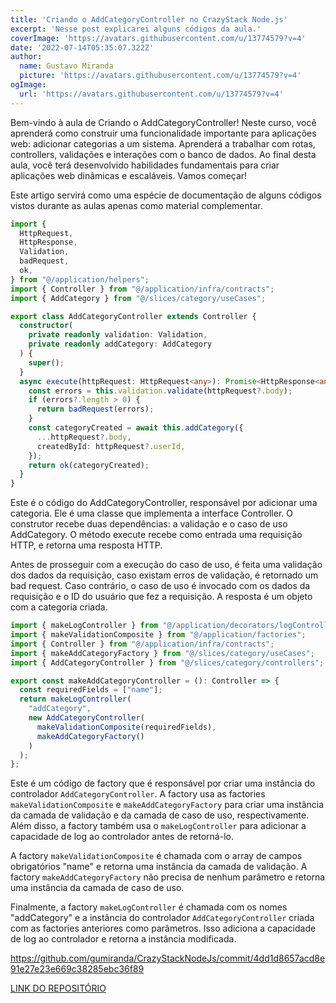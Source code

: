 ```yaml
---
title: 'Criando o AddCategoryController no CrazyStack Node.js'
excerpt: 'Nesse post explicarei alguns códigos da aula.'
coverImage: 'https://avatars.githubusercontent.com/u/13774579?v=4'
date: '2022-07-14T05:35:07.322Z'
author:
  name: Gustavo Miranda
  picture: 'https://avatars.githubusercontent.com/u/13774579?v=4'
ogImage:
  url: 'https://avatars.githubusercontent.com/u/13774579?v=4'
---
```

Bem-vindo à aula de Criando o AddCategoryController! Neste curso, você aprenderá como construir uma funcionalidade importante para aplicações web: adicionar categorias a um sistema. Aprenderá a trabalhar com rotas, controllers, validações e interações com o banco de dados. Ao final desta aula, você terá desenvolvido habilidades fundamentais para criar aplicações web dinâmicas e escaláveis. Vamos começar!

Este artigo servirá como uma espécie de documentação de alguns códigos vistos durante as aulas apenas como material complementar.

```typescript
import {
  HttpRequest,
  HttpResponse,
  Validation,
  badRequest,
  ok,
} from "@/application/helpers";
import { Controller } from "@/application/infra/contracts";
import { AddCategory } from "@/slices/category/useCases";

export class AddCategoryController extends Controller {
  constructor(
    private readonly validation: Validation,
    private readonly addCategory: AddCategory
  ) {
    super();
  }
  async execute(httpRequest: HttpRequest<any>): Promise<HttpResponse<any>> {
    const errors = this.validation.validate(httpRequest?.body);
    if (errors?.length > 0) {
      return badRequest(errors);
    }
    const categoryCreated = await this.addCategory({
      ...httpRequest?.body,
      createdById: httpRequest?.userId,
    });
    return ok(categoryCreated);
  }
}
``` 
Este é o código do AddCategoryController, responsável por adicionar uma categoria. Ele é uma classe que implementa a interface Controller. O construtor recebe duas dependências: a validação e o caso de uso AddCategory. O método execute recebe como entrada uma requisição HTTP, e retorna uma resposta HTTP.

Antes de prosseguir com a execução do caso de uso, é feita uma validação dos dados da requisição, caso existam erros de validação, é retornado um bad request. Caso contrário, o caso de uso é invocado com os dados da requisição e o ID do usuário que fez a requisição. A resposta é um objeto com a categoria criada.
```typescript
import { makeLogController } from "@/application/decorators/logControllerFactory";
import { makeValidationComposite } from "@/application/factories";
import { Controller } from "@/application/infra/contracts";
import { makeAddCategoryFactory } from "@/slices/category/useCases";
import { AddCategoryController } from "@/slices/category/controllers";

export const makeAddCategoryController = (): Controller => {
  const requiredFields = ["name"];
  return makeLogController(
    "addCategory",
    new AddCategoryController(
      makeValidationComposite(requiredFields),
      makeAddCategoryFactory()
    )
  );
};
``` 
Este é um código de factory que é responsável por criar uma instância do controlador `AddCategoryController`. A factory usa as factories `makeValidationComposite` e `makeAddCategoryFactory` para criar uma instância da camada de validação e da camada de caso de uso, respectivamente. Além disso, a factory também usa o `makeLogController` para adicionar a capacidade de log ao controlador antes de retorná-lo.

A factory `makeValidationComposite` é chamada com o array de campos obrigatórios "name" e retorna uma instância da camada de validação. A factory `makeAddCategoryFactory` não precisa de nenhum parâmetro e retorna uma instância da camada de caso de uso.

Finalmente, a factory `makeLogController` é chamada com os nomes "addCategory" e a instância do controlador `AddCategoryController` criada com as factories anteriores como parâmetros. Isso adiciona a capacidade de log ao controlador e retorna a instância modificada.

https://github.com/gumiranda/CrazyStackNodeJs/commit/4dd1d8657acd8e91e27e23e669c38285ebc36f89

[LINK DO REPOSITÓRIO](https://github.com/gumiranda/CrazyStackNodeJs)